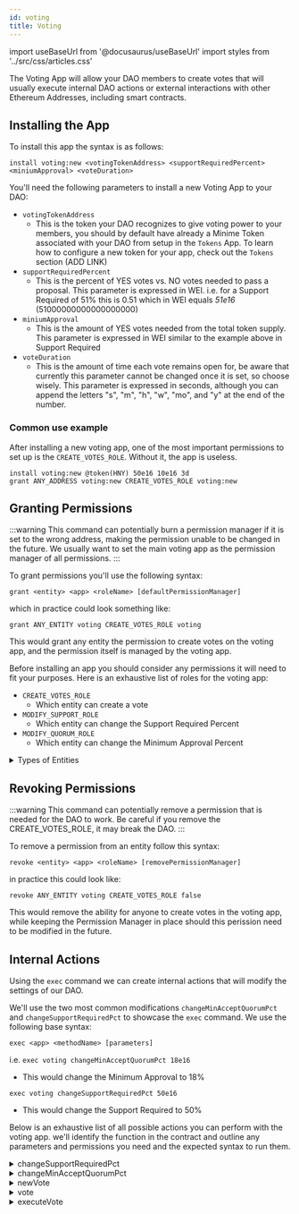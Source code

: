 ```yaml
---
id: voting
title: Voting 
---
```

import useBaseUrl from '@docusaurus/useBaseUrl'
import styles from '../src/css/articles.css'

The Voting App will allow your DAO members to create votes that will usually execute internal DAO actions or external interactions with other Ethereum Addresses, including smart contracts. 


## Installing the App


To install this app the syntax is as follows:

```
install voting:new <votingTokenAddress> <supportRequiredPercent> <miniumApproval> <voteDuration> 
```

You'll need the following parameters to install a new Voting App to your DAO:

- `votingTokenAddress`
    - This is the token your DAO recognizes to give voting power to your members, you should by default have already a Minime Token associated with your DAO from setup in the `Tokens` App. To learn how to configure a new token for your app, check out the `Tokens` section (ADD LINK)
- `supportRequiredPercent`
    - This is the percent of YES votes vs. NO votes needed to pass a proposal. This parameter is expressed in WEI. i.e. for a Support Required of 51% this is 0.51 which in WEI equals *51e16* (51000000000000000000)
- `miniumApproval`
    - This is the amount of YES votes needed from the total token supply. This parameter is expressed in WEI similar to the example above in Support Required
- `voteDuration` 
    - This is the amount of time each vote remains open for, be aware that currently this parameter cannot be changed once it is set, so choose wisely. This parameter is expressed in seconds, although you can append the letters "s", "m", "h", "w", "mo", and "y" at the end of the number.

### Common use example

After installing a new voting app, one of the most important permissions to set up is the `CREATE_VOTES_ROLE`. Without it, the app is useless.

```
install voting:new @token(HNY) 50e16 10e16 3d
grant ANY_ADDRESS voting:new CREATE_VOTES_ROLE voting:new
```

## Granting Permissions

:::warning
This command can potentially burn a permission manager if it is set to the wrong address, making the permission unable to be changed in the future. We usually want to set the main voting app as the permission manager of all permissions.
:::

To grant permissions you'll use the following syntax:

```
grant <entity> <app> <roleName> [defaultPermissionManager]
```

which in practice could look something like:

```
grant ANY_ENTITY voting CREATE_VOTES_ROLE voting
```

This would grant any entity the permission to create votes on the voting app, and the permission itself is managed by the voting app.

Before installing an app you should consider any permissions it will need to fit your purposes. Here is an exhaustive list of roles for the voting app:

- `CREATE_VOTES_ROLE`
    - Which entity can create a vote
- `MODIFY_SUPPORT_ROLE`
    - Which entity can change the Support Required Percent
- `MODIFY_QUORUM_ROLE`
    - Which entity can change the Minimum Approval Percent

<details>
<summary>Types of Entities</summary>

There are four eligible entities you can choose from: **App**, **Anyone**, **Token Holders**, **Specified Eth Address**.
- Anyone is expressed as `ANY_ENTITY` and can be any user visiting your DAO with a web wallet.
- Token Holders is expressed as token-manager and is affiliated with your token-managers token. Anyone holding the token-manager's token is inside of this entity.
- Specified Eth Address is expressed as the ETH address starting with `0x`, only this address will be the specified entity.
- App is the internal name of the internal Aragon App installed on your DAO, such as `voting`, `token-manager`, or `agent`.

</details>


## Revoking Permissions

:::warning
 This command can potentially remove a permission that is needed for the DAO to work. Be careful if you remove the CREATE_VOTES_ROLE, it may break the DAO.
:::

To remove a permission from an entity follow this syntax:

```
revoke <entity> <app> <roleName> [removePermissionManager]
```

in practice this could look like:

```
revoke ANY_ENTITY voting CREATE_VOTES_ROLE false
```

This would remove the ability for anyone to create votes in the voting app, while keeping the Permission Manager in place should this perission need to be modified in the future.


## Internal Actions

Using the `exec` command we can create internal actions that will modify the settings of our DAO.

We'll use the two most common modifications `changeMinAcceptQuorumPct` and `changeSupportRequiredPct` to showcase the `exec` command. We use the following base syntax:

`exec <app> <methodName> [parameters]`

i.e.
`exec voting changeMinAcceptQuorumPct 18e16`
- This would change the Minimum Approval to 18%

`exec voting changeSupportRequiredPct 50e16`
- This would change the Support Required to 50%

Below is an exhaustive list of all possible actions you can perform with the voting app. we'll identify the function in the contract and outline any parameters and permissions you need and the expected syntax to run them.

<details><summary>changeSupportRequiredPct</summary>

This function will change the Support Required Percentage needed to pass votes on the voting app.

#### Parameters

- `supportRequiredPct` - This is decimal value of the percentage you wish to change your Support Required to. It is expressed in WEI with a decimal precision of 18. (uint256)

#### Permissions

The entity creating the action will need the `MODIFY_SUPPORT_ROLE` role.

#### Syntax

`exec voting changeSupportRequiredPct <supportRequiredPct>`
i.e `exec voting changeSupportRequiredPct 51e16` would change the Support Required to 51%

</details>

<details><summary>changeMinAcceptQuorumPct</summary>

This function will change the Minimum Approval percentage needed to pass votes on the voting app.

#### Parameters

- `minAcceptQuorumPct` - This is decimal value of the percentage you wish to change your Minimum Approval to. It is expressed in WEI with a decimal precision of 18. (uint256)

#### Permissions

The entity creating the action will need the `MODIFY_QUORUM_ROLE` role.

#### Syntax

`exec voting changeMinAcceptQuorumPct <minAcceptQuorumPct>`
i.e `exec voting changeMinAcceptQuorumPct 10e16` would change the Minium Quorum to 10%

</details>

<details><summary>newVote</summary>

This function will create new vote on the voting app.

#### Parameters

- `executionScript` - This is the EVM script that will be executed on approval and execution of the vote. (bytes)
- `metadata` - The metadata of the vote. (string)
- `castVote` - Whether or not to cast your vote along with the vote creation. (boolean)
- `executesIfDecided`- Whether to immediately execute newly created vote if it passes with the cast vote. (boolean)

#### Permissions

The entity creating the action will need the `CREATE_VOTES_ROLE` role.

#### Syntax

`exec voting newVote <exectuionScript> <metadata> <castVote> <executesIfDecided>`

</details>

<details><summary>vote</summary>

This function will cast your vote if eligible on the specified vote on the voting app.

#### Parameters 

- `voteId` - The vote ID number on the voting app that you wish to vote on. (uint256)
- `supports` - Where the entity supports the vote or not. (boolean)
- `executesIfDecided` - If the vote should be executed if the votes passes resulting from cast vote. (boolean)

#### Permissions

No additional permissions are needed to perform this function.

#### Syntax 

`exec voting vote <voteId> <supports> <executesIfDecided>`

</details>

<details><summary>executeVote</summary>

This function will execute, if possible, an existing vote that has already passed.

#### Parameters

- `voteId` - The vote ID number on the voting app that you wish to vote on. (uint256)

#### Permissions

No additional permissions are needed to perform this function.

#### Syntax

`exec voting executeVote <voteId>`

</details>